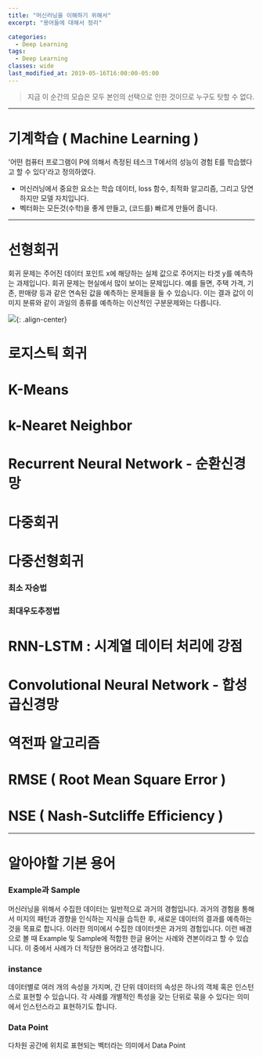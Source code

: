 ```yaml
---
title: "머신러닝을 이해하기 위해서"
excerpt: "용어들에 대해서 정리"

categories:
  - Deep Learning
tags:
  - Deep Learning
classes: wide
last_modified_at: 2019-05-16T16:00:00-05:00
---
```


> 지금 이 순간의 모습은 모두 본인의 선택으로 인한 것이므로 누구도 탓할 수 없다.  

***

# 기계학습 ( Machine Learning )

'어떤 컴퓨터 프로그램이 P에 의해서 측정된 테스크 T에서의 성능이 경험 E를 학습헸다고 할 수 있다'라고 정의하였다. 

 - 머신러닝에서 중요한 요소는 학습 데이터, loss 함수, 최적화 알고리즘, 그리고 당연하지만 모델 자치입니다. 
 - 벡터화는 모든것(수학)을 좋게 만들고, (코드를) 빠르게 만들어 줍니다. 


***

# 선형회귀 

회귀 문제는 주어진 데이터 포인트 x에 해당하는 실제 값으로 주어지는 타겟 y를 예측하는 과제입니다. 회귀 문제는 현실에서 많이 보이는 문제입니다. 
예를 들면, 주택 가격, 기존, 판매량 등과 같은 연속된 값을 예측하는 문제들을 들 수 있습니다. 이는 결과 값이 이미지 분류와 같이 과일의 종류를 예측하는 이산적인 구분문제와는 다릅니다. 

![](https://keepinmindsh.github.io/lines/assets/img/deeplearning_01.jpeg){: .align-center} 
 

# 로지스틱 회귀 

# K-Means

# k-Nearet Neighbor 

# Recurrent Neural Network - 순환신경망 

# 다중회귀

# 다중선형회귀 

### 최소 자승법

### 최대우도추정법

# RNN-LSTM : 시계열 데이터 처리에 강점 

# Convolutional Neural Network - 합성곱신경망

# 역전파 알고리즘 

# RMSE ( Root Mean Square Error )

# NSE ( Nash-Sutcliffe Efficiency )

***

# 알아야할 기본 용어 

### Example과 Sample

머신러닝을 위해서 수집한 데이터는 일반적으로 과거의 경험입니다. 과거의 경험을 통해서 미지의 패턴과 경향을 인식하는 지식을 습득한 후, 새로운 데이터의 결과를 예측하는 것을 목표로 합니다. 이러한 의미에서 수집한 데이터셋은 과거의 경험입니다. 이런 배경으로 볼 때 Example 및 Sample에 적합한 한글 용어는 사례와 견본이라고 할 수 있습니다. 이 중에서 사례가 더 적당한 용어라고 생각합니다.

### instance 

데이터별로 여러 개의 속성을 가지며, 간 단위 데이터의 속성은 하나의 객체 혹은 인스턴스로 표현할 수 있습니다. 각 사례를 개별적인 특성을 갖는 단위로 묶을 수 있다는 의미에서 인스턴스라고 표현하기도 합니다.

### Data Point 

다차원 공간에 위치로 표현되는 벡터라는 의미에서 Data Point